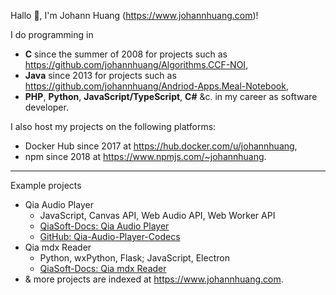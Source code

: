 Hallo 👋, I'm Johann Huang (<https://www.johannhuang.com>)!

I do programming in

* **C** since the summer of 2008 for projects such as <https://github.com/johannhuang/Algorithms.CCF-NOI>,
* **Java** since 2013 for projects such as <https://github.com/johannhuang/Andriod-Apps.Meal-Notebook>,
* **PHP**, **Python**, **JavaScript/TypeScript**, **C#** &c. in my career as software developer.

I also host my projects on the following platforms:

* Docker Hub since 2017 at <https://hub.docker.com/u/johannhuang>,
* npm since 2018 at <https://www.npmjs.com/~johannhuang>.

---

Example projects

* Qia Audio Player
	* JavaScript, Canvas API, Web Audio API, Web Worker API
	* [QiaSoft-Docs: Qia Audio Player](https://docs.qiasoft.de/qia-audio-player/)
	* [GitHub: Qia-Audio-Player-Codecs](https://github.com/johannhuang/Qia-Audio-Player-Codecs)
* Qia mdx Reader
	* Python, wxPython, Flask; JavaScript, Electron
	* [QiaSoft-Docs: Qia mdx Reader](https://docs.qiasoft.de/qia-mdx-reader/)
* & more projects are indexed at <https://www.johannhuang.com>.
